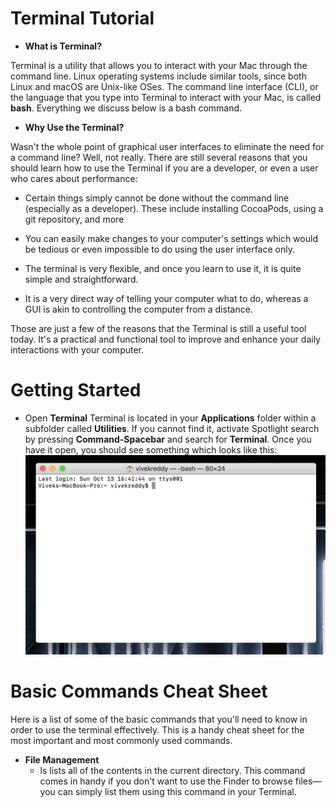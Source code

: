 # Terminal Tutorial
* **What is Terminal?**

Terminal is a utility that allows you to interact with your Mac through the command line. Linux operating systems include similar tools, since both Linux and macOS are Unix-like OSes. The command line interface (CLI), or the language that you type into Terminal to interact with your Mac, is called **bash**. Everything we discuss below is a bash command.

* **Why Use the Terminal?**

Wasn't the whole point of graphical user interfaces to eliminate the need for a command line? Well, not really. There are still several reasons that you should learn how to use the Terminal if you are a developer, or even a user who cares about performance:

* Certain things simply cannot be done without the command line (especially as a developer). These include installing CocoaPods, using a git repository, and more

* You can easily make changes to your computer's settings which would be tedious or even impossible to do using the user interface only.

* The terminal is very flexible, and once you learn to use it, it is quite simple and straightforward.

* It is a very direct way of telling your computer what to do, whereas a GUI is akin to controlling the computer from a distance.

Those are just a few of the reasons that the Terminal is still a useful tool today. It's a practical and functional tool to improve and enhance your daily interactions with your computer.

# Getting Started

* Open **Terminal** 
Terminal is located in your **Applications** folder within a subfolder called **Utilities**. If you cannot find it, activate Spotlight search by pressing **Command-Spacebar** and search for **Terminal**. Once you have it open, you should see something which looks like this:
![Command Prompt](/images/Terminal.png)

# Basic Commands Cheat Sheet
Here is a list of some of the basic commands that you'll need to know in order to use the terminal effectively. This is a handy cheat sheet for the most important and most commonly used commands.

* **File Management**
    * ls 
    lists all of the contents in the current directory. This command comes in handy if you don't want to use the Finder to browse files—you can simply list them using this command in your Terminal.
 
